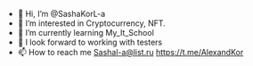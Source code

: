 - 👋 Hi, I’m @SashaKorL-a
- 👀 I’m interested in Cryptocurrency, NFT.
- 🌱 I’m currently learning My_It_School
- 💞️ I look forward to working with testers
- 📫 How to reach me Sashal-a@list.ru  https://t.me/AlexandKor

<!---
SashaKorL-a/SashaKorL-a is a ✨ special ✨ repository because its `README.md` (this file) appears on your GitHub profile.
You can click the Preview link to take a look at your changes.
--->
